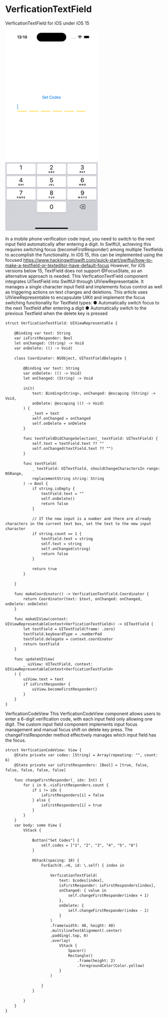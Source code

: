 # VerficationTextField
VerficationTextField for iOS under iOS 15

![](./animate.gif)


In a mobile phone verification code input, you need to switch to the next input field automatically after entering a digit. In SwiftUI, achieving this requires switching focus (becomeFirstResponder) among multiple Textfields to accomplish the functionality.
In iOS 15, this can be implemented using the focused
https://www.hackingwithswift.com/quick-start/swiftui/how-to-make-a-textfield-or-texteditor-have-default-focus
However, for iOS versions below 15, TextField does not support @FocusState, so an alternative approach is needed.
This VerficationTextField component integrates UITextField into SwiftUI through UIViewRepresentable.
It manages a single character input field and implements focus control as well as triggering actions on text changes and deletions. This article uses UIViewRepresentable to encapsulate UIKit and implement the focus switching functionality for Textfield types:
● Automatically switch focus to the next Textfield after entering a digit
● Automatically switch to the previous Textfield when the delete key is pressed

```
struct VerficationTextField: UIViewRepresentable {

    @Binding var text: String
    var isFirstResponder: Bool
    let onChanged: (String) -> Void
    var onDelete: (() -> Void)

    class Coordinator: NSObject, UITextFieldDelegate {

        @Binding var text: String
        var onDelete: (() -> Void)
        let onChanged: (String) -> Void

        init(
            text: Binding<String>, onChanged: @escaping (String) -> Void,
            onDelete: @escaping (() -> Void)
        ) {
            _text = text
            self.onChanged = onChanged
            self.onDelete = onDelete
        }

        func textFieldDidChangeSelection(_ textField: UITextField) {
            self.text = textField.text ?? ""
            self.onChanged(textField.text ?? "")
        }

        func textField(
            _ textField: UITextField, shouldChangeCharactersIn range: NSRange,
            replacementString string: String
        ) -> Bool {
            if string.isEmpty {
                textField.text = ""
                self.onDelete()
                return false
            }

            // If the new input is a number and there are already characters in the current text box, set the text to the new input character
            if string.count == 1 {
                textField.text = string
                self.text = string
                self.onChanged(string)
                return false
            }

            return true
        }

    }

    func makeCoordinator() -> VerficationTextField.Coordinator {
        return Coordinator(text: $text, onChanged: onChanged, onDelete: onDelete)
    }

    func makeUIView(context: UIViewRepresentableContext<VerficationTextField>) -> UITextField {
        let textField = UITextField(frame: .zero)
        textField.keyboardType = .numberPad
        textField.delegate = context.coordinator
        return textField
    }

    func updateUIView(
        _ uiView: UITextField, context: UIViewRepresentableContext<VerficationTextField>
    ) {
        uiView.text = text
        if isFirstResponder {
            uiView.becomeFirstResponder()
        }
    }
}
```


VerficationCodeView
This VerficationCodeView component allows users to enter a 6-digit verification code, with each input field only allowing one digit. The custom input field component implements input focus management and manual focus shift on delete key press. The changeFirstResponder method effectively manages which input field has the focus.

```
struct VerficationCodeView: View {
    @State private var codes: [String] = Array(repeating: "", count: 6)
    @State private var isFirstResponders: [Bool] = [true, false, false, false, false, false]

    func changeFirstResponder(_ idx: Int) {
        for i in 0..<isFirstResponders.count {
            if i != idx {
                isFirstResponders[i] = false
            } else {
                isFirstResponders[i] = true
            }
        }
    }
    var body: some View {
        VStack {

            Button("Set Codes") {
                self.codes = ["1", "2", "3", "4", "5", "6"]
            }

            HStack(spacing: 10) {
                ForEach(0..<6, id: \.self) { index in

                    VerficationTextField(
                        text: $codes[index],
                        isFirstResponder: isFirstResponders[index],
                        onChanged: { value in
                            self.changeFirstResponder(index + 1)
                        },
                        onDelete: {
                            self.changeFirstResponder(index - 1)
                        }
                    )
                    .frame(width: 40, height: 40)
                    .multilineTextAlignment(.center)
                    .padding(.top, 0)
                    .overlay(
                        VStack {
                            Spacer()
                            Rectangle()
                                .frame(height: 2)
                                .foregroundColor(Color.yellow)
                        }
                    )

                }
            }

        }
    }
}

```